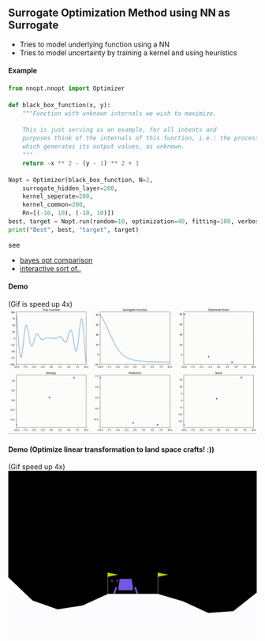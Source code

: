 Surrogate Optimization Method using NN as Surrogate
---

* Tries to model underlying function using a NN
* Tries to model uncertainty by training a kernel and using heuristics  

#### Example
```python
from nnopt.nnopt import Optimizer

def black_box_function(x, y):
    """Function with unknown internals we wish to maximize.

    This is just serving as an example, for all intents and
    purposes think of the internals of this function, i.e.: the process
    which generates its output values, as unknown.
    """
    return -x ** 2 - (y - 1) ** 2 + 1

Nopt = Optimizer(black_box_function, N=2, 
	surrogate_hidden_layer=200, 
	kernel_seperate=200,
	kernel_common=200,
	Rn=[(-10, 10), (-10, 10)])
best, target = Nopt.run(random=10, optimization=40, fitting=100, verbose=True)
print("Best", best, "target", target)

```

see 
- [bayes opt comparison](https://github.com/JonasRSV/NNopt/blob/master/nnopt/example/bayes_vs_nnopt.ipynb)
- [interactive sort of..](https://github.com/JonasRSV/NNopt/blob/master/nnopt/example/NNoptInteractive.ipynb)


#### Demo
(Gif is speed up 4x)
![demo](images/plotDemo.gif)


#### Demo (Optimize linear transformation to land space crafts! :))
(Gif speed up 4x)
![demo2](images/landingDemo.gif)


